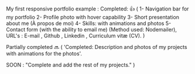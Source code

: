 My first responsive portfolio example : Completed: 👍 ( 1- Navigation bar for my portfolio 2- Profile photo with hover capability 3- Short presentation about me (À propos de moi) 4- Skills: with animations and photos 5- Contact form (with the ability to email me) (Method used: Nodemailer), URL's : E-mail , Github , Linkedin , Curriculum vitæ (CV). )

Partially completed 🔜 ( 'Completed: Description and photos of my projects with animations for the photos'.

SOON : "Complete and add the rest of my projects." )
